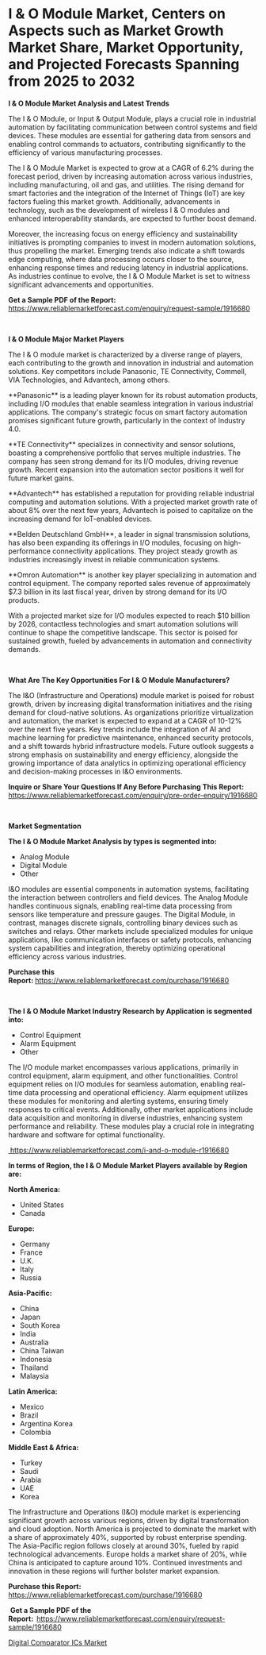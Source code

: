 <p><h1>I & O Module Market, Centers on Aspects such as Market Growth Market Share, Market Opportunity, and Projected Forecasts Spanning from 2025 to 2032</h1></p><p><strong>I & O Module Market Analysis and Latest Trends</strong></p>
<p><p>The I & O Module, or Input & Output Module, plays a crucial role in industrial automation by facilitating communication between control systems and field devices. These modules are essential for gathering data from sensors and enabling control commands to actuators, contributing significantly to the efficiency of various manufacturing processes.</p><p>The I & O Module Market is expected to grow at a CAGR of 6.2% during the forecast period, driven by increasing automation across various industries, including manufacturing, oil and gas, and utilities. The rising demand for smart factories and the integration of the Internet of Things (IoT) are key factors fueling this market growth. Additionally, advancements in technology, such as the development of wireless I & O modules and enhanced interoperability standards, are expected to further boost demand.</p><p>Moreover, the increasing focus on energy efficiency and sustainability initiatives is prompting companies to invest in modern automation solutions, thus propelling the market. Emerging trends also indicate a shift towards edge computing, where data processing occurs closer to the source, enhancing response times and reducing latency in industrial applications. As industries continue to evolve, the I & O Module Market is set to witness significant advancements and opportunities.</p></p>
<p><strong>Get a Sample PDF of the Report:&nbsp;</strong> <a href="https://www.reliablemarketforecast.com/enquiry/request-sample/1916680?utm_campaign=2470&utm_medium=2&utm_source=Github&utm_content=ia&utm_term=13022025&utm_id=i-o-module">https://www.reliablemarketforecast.com/enquiry/request-sample/1916680</a></p>
<p>&nbsp;</p>
<p><strong>I & O Module Major Market Players</strong></p>
<p><p>The I & O module market is characterized by a diverse range of players, each contributing to the growth and innovation in industrial and automation solutions. Key competitors include Panasonic, TE Connectivity, Commell, VIA Technologies, and Advantech, among others.</p><p>**Panasonic** is a leading player known for its robust automation products, including I/O modules that enable seamless integration in various industrial applications. The company's strategic focus on smart factory automation promises significant future growth, particularly in the context of Industry 4.0.</p><p>**TE Connectivity** specializes in connectivity and sensor solutions, boasting a comprehensive portfolio that serves multiple industries. The company has seen strong demand for its I/O modules, driving revenue growth. Recent expansion into the automation sector positions it well for future market gains.</p><p>**Advantech** has established a reputation for providing reliable industrial computing and automation solutions. With a projected market growth rate of about 8% over the next few years, Advantech is poised to capitalize on the increasing demand for IoT-enabled devices.</p><p>**Belden Deutschland GmbH**, a leader in signal transmission solutions, has also been expanding its offerings in I/O modules, focusing on high-performance connectivity applications. They project steady growth as industries increasingly invest in reliable communication systems.</p><p>**Omron Automation** is another key player specializing in automation and control equipment. The company reported sales revenue of approximately $7.3 billion in its last fiscal year, driven by strong demand for its I/O products.</p><p>With a projected market size for I/O modules expected to reach $10 billion by 2026, contactless technologies and smart automation solutions will continue to shape the competitive landscape. This sector is poised for sustained growth, fueled by advancements in automation and connectivity demands.</p></p>
<p>&nbsp;</p>
<p><strong>What Are The Key Opportunities For I & O Module Manufacturers?</strong></p>
<p><p>The I&O (Infrastructure and Operations) module market is poised for robust growth, driven by increasing digital transformation initiatives and the rising demand for cloud-native solutions. As organizations prioritize virtualization and automation, the market is expected to expand at a CAGR of 10-12% over the next five years. Key trends include the integration of AI and machine learning for predictive maintenance, enhanced security protocols, and a shift towards hybrid infrastructure models. Future outlook suggests a strong emphasis on sustainability and energy efficiency, alongside the growing importance of data analytics in optimizing operational efficiency and decision-making processes in I&O environments.</p></p>
<p><strong>Inquire or Share Your Questions If Any Before Purchasing This Report:</strong> <a href="https://www.reliablemarketforecast.com/enquiry/pre-order-enquiry/1916680?utm_campaign=2470&utm_medium=2&utm_source=Github&utm_content=ia&utm_term=13022025&utm_id=i-o-module">https://www.reliablemarketforecast.com/enquiry/pre-order-enquiry/1916680</a></p>
<p>&nbsp;</p>
<p><strong>Market Segmentation</strong></p>
<p><strong>The I & O Module Market Analysis by types is segmented into:</strong></p>
<p><ul><li>Analog Module</li><li>Digital Module</li><li>Other</li></ul></p>
<p><p>I&O modules are essential components in automation systems, facilitating the interaction between controllers and field devices. The Analog Module handles continuous signals, enabling real-time data processing from sensors like temperature and pressure gauges. The Digital Module, in contrast, manages discrete signals, controlling binary devices such as switches and relays. Other markets include specialized modules for unique applications, like communication interfaces or safety protocols, enhancing system capabilities and integration, thereby optimizing operational efficiency across various industries.</p></p>
<p><strong>Purchase this Report:&nbsp;</strong><a href="https://www.reliablemarketforecast.com/purchase/1916680?utm_campaign=2470&utm_medium=2&utm_source=Github&utm_content=ia&utm_term=13022025&utm_id=i-o-module">https://www.reliablemarketforecast.com/purchase/1916680</a></p>
<p>&nbsp;</p>
<p><strong>The I & O Module Market Industry Research by Application is segmented into:</strong></p>
<p><ul><li>Control Equipment</li><li>Alarm Equipment</li><li>Other</li></ul></p>
<p><p>The I/O module market encompasses various applications, primarily in control equipment, alarm equipment, and other functionalities. Control equipment relies on I/O modules for seamless automation, enabling real-time data processing and operational efficiency. Alarm equipment utilizes these modules for monitoring and alerting systems, ensuring timely responses to critical events. Additionally, other market applications include data acquisition and monitoring in diverse industries, enhancing system performance and reliability. These modules play a crucial role in integrating hardware and software for optimal functionality.</p></p>
<p><a href="https://www.reliablemarketforecast.com/i-and-o-module-r1916680?utm_campaign=2470&utm_medium=2&utm_source=Github&utm_content=ia&utm_term=13022025&utm_id=i-o-module">&nbsp;https://www.reliablemarketforecast.com/i-and-o-module-r1916680</a></p>
<p><strong>In terms of Region, the I & O Module Market Players available by Region are:</strong></p>
<p>
    <p> <strong> North America: </strong>
        <ul>
            <li>United States</li>
            <li>Canada</li>
        </ul>
        </p> 
    <p> <strong> Europe: </strong>
        <ul>
            <li>Germany</li>
            <li>France</li>
            <li>U.K.</li>
            <li>Italy</li>
            <li>Russia</li>
        </ul>
        </p> 
    <p> <strong> Asia-Pacific: </strong>
        <ul>
            <li>China</li>
            <li>Japan</li>
            <li>South Korea</li>
            <li>India</li>
            <li>Australia</li>
            <li>China Taiwan</li>
            <li>Indonesia</li>
            <li>Thailand</li>
            <li>Malaysia</li>
        </ul>
        </p> 
    <p> <strong> Latin America: </strong>
        <ul>
            <li>Mexico</li>
            <li>Brazil</li>
            <li>Argentina Korea</li>
            <li>Colombia</li>
        </ul>
        </p> 
    <p> <strong> Middle East & Africa: </strong>
        <ul>
            <li>Turkey</li>
            <li>Saudi</li>
            <li>Arabia</li>
            <li>UAE</li>
            <li>Korea</li>
        </ul>
    </p>
    </p>
<p><p>The Infrastructure and Operations (I&O) module market is experiencing significant growth across various regions, driven by digital transformation and cloud adoption. North America is projected to dominate the market with a share of approximately 40%, supported by robust enterprise spending. The Asia-Pacific region follows closely at around 30%, fueled by rapid technological advancements. Europe holds a market share of 20%, while China is anticipated to capture around 10%. Continued investments and innovation in these regions will further bolster market expansion.</p></p>
<p><strong>Purchase this Report: </strong><a href="https://www.reliablemarketforecast.com/purchase/1916680?utm_campaign=2470&utm_medium=2&utm_source=Github&utm_content=ia&utm_term=13022025&utm_id=i-o-module">https://www.reliablemarketforecast.com/purchase/1916680</a></p>
<p>&nbsp;<strong>Get a Sample PDF of the Report:&nbsp;&nbsp;</strong><a href="https://www.reliablemarketforecast.com/enquiry/request-sample/1916680?utm_campaign=2470&utm_medium=2&utm_source=Github&utm_content=ia&utm_term=13022025&utm_id=i-o-module">https://www.reliablemarketforecast.com/enquiry/request-sample/1916680</a></p>
<p><strong></strong></p>
<p><p><a href="https://github.com/lisaeichler20775/Market-Research-Report-List-1/blob/main/digital-comparator-ics-market.md?utm_campaign=2470&utm_medium=2&utm_source=Github&utm_content=ia&utm_term=13022025&utm_id=i-o-module">Digital Comparator ICs Market</a></p></p>